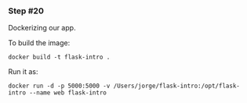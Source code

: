 ### Step #20

Dockerizing our app.

To build the image:
```
docker build -t flask-intro .
```

Run it as:
```
docker run -d -p 5000:5000 -v /Users/jorge/flask-intro:/opt/flask-intro --name web flask-intro
```
